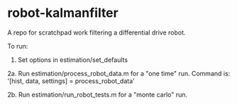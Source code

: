 robot-kalmanfilter
==================

A repo for scratchpad work filtering a differential drive robot.

To run: 

1. Set options in estimation/set_defaults

2a. Run estimation/process_robot_data.m for a "one time" run. Command is: '[hist, data, settings] = process_robot_data'

2b. Run estimation/run_robot_tests.m for a "monte carlo" run. 
